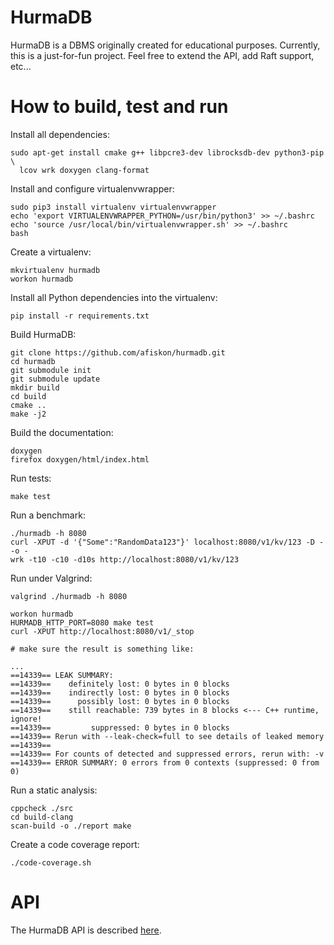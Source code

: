 # HurmaDB

HurmaDB is a DBMS originally created for educational purposes. Currently, this is a just-for-fun project. Feel free to extend the API, add Raft support, etc...

# How to build, test and run

Install all dependencies:

```
sudo apt-get install cmake g++ libpcre3-dev librocksdb-dev python3-pip \
  lcov wrk doxygen clang-format
```

Install and configure virtualenvwrapper:

```
sudo pip3 install virtualenv virtualenvwrapper
echo 'export VIRTUALENVWRAPPER_PYTHON=/usr/bin/python3' >> ~/.bashrc
echo 'source /usr/local/bin/virtualenvwrapper.sh' >> ~/.bashrc
bash
```

Create a virtualenv:

```
mkvirtualenv hurmadb
workon hurmadb
```

Install all Python dependencies into the virtualenv:

```
pip install -r requirements.txt
```

Build HurmaDB:

```
git clone https://github.com/afiskon/hurmadb.git
cd hurmadb
git submodule init
git submodule update
mkdir build
cd build
cmake ..
make -j2
```

Build the documentation:

```
doxygen
firefox doxygen/html/index.html
```

Run tests:

```
make test
```

Run a benchmark:

```
./hurmadb -h 8080
curl -XPUT -d '{"Some":"RandomData123"}' localhost:8080/v1/kv/123 -D - -o -
wrk -t10 -c10 -d10s http://localhost:8080/v1/kv/123
```

Run under Valgrind:

```
valgrind ./hurmadb -h 8080

workon hurmadb
HURMADB_HTTP_PORT=8080 make test
curl -XPUT http://localhost:8080/v1/_stop

# make sure the result is something like:

...
==14339== LEAK SUMMARY:
==14339==    definitely lost: 0 bytes in 0 blocks
==14339==    indirectly lost: 0 bytes in 0 blocks
==14339==      possibly lost: 0 bytes in 0 blocks
==14339==    still reachable: 739 bytes in 8 blocks <--- C++ runtime, ignore!
==14339==         suppressed: 0 bytes in 0 blocks
==14339== Rerun with --leak-check=full to see details of leaked memory
==14339==
==14339== For counts of detected and suppressed errors, rerun with: -v
==14339== ERROR SUMMARY: 0 errors from 0 contexts (suppressed: 0 from 0)
```

Run a static analysis:

```
cppcheck ./src
cd build-clang
scan-build -o ./report make
```

Create a code coverage report:

```
./code-coverage.sh
```

# API
The HurmaDB API is described [here](API.md).
